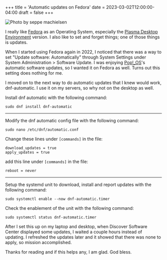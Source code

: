 +++
title = 'Automatic updates on Fedora'
date = 2023-03-02T12:00:00-04:00
draft = false
+++

![Photo by seppe machielsen](/images/blogs/pexels-semac-14011035.jpg "Photo by seppe machielsen: https://www.pexels.com/photo/glow-in-the-dark-keyboard-14011035/")

I really like [Fedora](https://spins.fedoraproject.org/kde) as an Operating System, especially the [Plasma Desktop Environment](https://kde.org/plasma-desktop) version. I also like to set and forget things; one of those things is updates.

When I started using Fedora again in 2022, I noticed that there was a way to set "Update software: Automatically" through System Settings under System Administration > Software Update. I was enjoying [Pop!_OS](https://pop.system76.com)'s automatic software updates, so I wanted it on Fedora as well. Turns out this setting does nothing for me.

I moved on to the next way to do automatic updates that I knew would work, dnf-automatic. I use it on my servers, so why not on the desktop as well.

Install dnf automatic with the following command:

`sudo dnf install dnf-automatic`

----

Modify the dnf automatic config file with the following command:

`sudo nano /etc/dnf/automatic.conf`

Change these lines under `[commands]` in the file:

```
download_updates = true
apply_updates = true
```

add this line under `[commands]` in the file:

```
reboot = never
```

----

Setup the systemd unit to download, install and report updates with the following command:

`sudo systemctl enable --now dnf-automatic.timer`

Check the enablement of the unit with the following command:

`sudo systemctl status dnf-automatic.timer`

After I set this up on my laptop and desktop, when Discover Software Center displayed some updates, I waited a couple hours instead of updating. I refreshed the updates later and it showed that there was none to apply, so mission accomplished.

Thanks for reading and if this helps any, I am glad. God bless.
